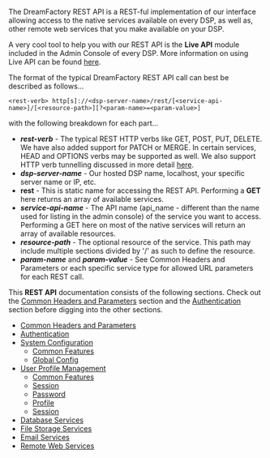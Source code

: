 The DreamFactory REST API is a REST-ful implementation of our interface allowing access to the native services available on every DSP, as well as, other remote web services that you make available on your DSP.

A very cool tool to help you with our REST API is the **Live API** module included in the Admin Console of every DSP. More information on using Live API can be found [here](Admin-Console-api-sdk).

The format of the typical DreamFactory REST API call can best be described as follows...

`<rest-verb> http[s]://<dsp-server-name>/rest/[<service-api-name>]/[<resource-path>][?<param-name>=<param-value>]`

with the following breakdown for each part...

* **_rest-verb_** - The typical REST HTTP verbs like GET, POST, PUT, DELETE. We have also added support for PATCH or MERGE. In certain services, HEAD and OPTIONS verbs may be supported as well. We also support HTTP verb tunnelling discussed in more detail [here](Common-Headers-Parameters).
* **_dsp-server-name_** - Our hosted DSP name, localhost, your specific server name or IP, etc.
* **rest** - This is static name for accessing the REST API. Performing a **GET** here returns an array of available services.
* **_service-api-name_** - The API name (api_name - different than the name used for listing in the admin console) of the service you want to access. Performing a GET here on most of the native services will return an array of available resources.
* **_resource-path_** - The optional resource of the service. This path may include multiple sections divided by '/' as such to define the resource.
* **_param-name_** and **_param-value_** - See Common Headers and Parameters or each specific service type for allowed URL parameters for each REST call.

This **REST API** documentation consists of the following sections. Check out the [Common Headers and Parameters](Common-Headers-Parameters) section and the [Authentication](REST-API-Authentication) section before digging into the other sections.

* [Common Headers and Parameters](Common-Headers-Parameters)
* [Authentication](REST-API-Authentication)
* [System Configuration](System-Configuration)
  * [Common Features](System-Common-Features)
  * [Global Config](System-Config-Resource)
* [User Profile Management](User-Profile-Management)
  * [Common Features](User-Common-Features)
  * [Session](User-Session-Resource)
  * [Password](User-Password-Resource)
  * [Profile](User-Profile-Resource)
  * [Session](User-Session-Resource)
* [Database Services](Database-Services)
* [File Storage Services](File-Storage-Services)
* [Email Services](Email-Services)
* [Remote Web Services](Remote-Web-Services)

